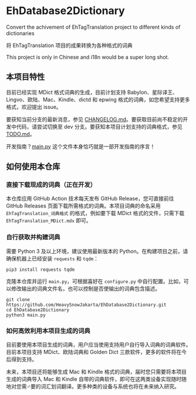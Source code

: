 # EhDatabase2Dictionary
Convert the achivement of EhTagTranslation project to different kinds of dictionaries

将 EhTagTranslation 项目的成果转换为各种格式的词典

This project is only in Chinese and i18n would be a super long shot.

## 本项目特性

目前已经实现 MDict 格式词典的生成，目前计划支持 Babylon、星际译王、Lingvo、欧陆、Mac、Kindle、dictd 和 epwing 格式的词典，如您希望支持更多格式，欢迎提出 issue。

要获知当前分支的最新消息，参见 [CHANGELOG.md](doc/CHANGELOG.md)。要获取目前尚不稳定的开发中代码，请尝试切换至 dev 分支。要获知本项目计划支持的词典格式，参见 [TODO.md](doc/TODO.md)。

开发指南？[main.py](main.py) 这个文件本身恰巧就是一部开发指南的序言！

## 如何使用本仓库

### 直接下载现成的词典（正在开发）

本仓库应用 GitHub Action 技术每天发布 GitHub Release，您可直接前往 GitHub Releases 页面下载所需格式的词典。本项目词典的命名采用 `EhTagTranslation_词典格式` 的格式，例如要下载 MDict 格式的文件，只需下载 `EhTagTranslation_MDict.mdx` 即可。

### 自行获取并构建词典

需要 Python 3 及以上环境，建议使用最新版本的 Python。在构建项目之前，请确保机器上已经安装 `requests` 和 `tqdm`：

```
pip3 install requests tqdm
```

克隆本仓库并运行 `main.py`，可根据喜好在 `configure.py` 中自行配置。比如，可以修改输出的词典文件名，也可以控制是否使输出的词典包含描述。

```
git clone https://github.com/HeavySnowJakarta/EhDatabase2Dictionary.git
cd EhDatabase2Dictionary
python3 main.py
```

### 如何高效利用本项目生成的词典

目前要使用本项目生成的词典，用户应当使用支持用户自行导入词典的词典软件。目前本项目支持 MDict、欧陆词典和 Golden Dict 三款软件，更多的软件将在今后得到支持。

未来，本项目还将能够生成 Mac 和 Kindle 格式的词典，届时您只需要将本项目生成的词典导入 Mac 和 Kindle 自带的词典软件，即可在这两类设备实现随时随地对您需♂要的词汇划词翻译。更多种类的设备与系统也将在未来纳入研究。